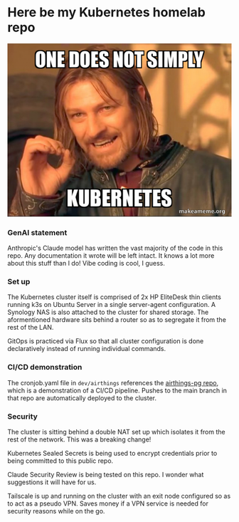 # Here be my Kubernetes homelab repo
![K8s Meme](welcome.png)

### GenAI statement
Anthropic's Claude model has written the vast majority of the code in this repo. Any documentation it wrote will be left intact. It knows a lot more about this stuff than I do! Vibe coding is cool, I guess.

### Set up
The Kubernetes cluster itself is comprised of 2x HP EliteDesk thin clients running k3s on Ubuntu Server in a single server-agent configuration. A Synology NAS is also attached to the cluster for shared storage. The aformentioned hardware sits behind a router so as to segregate it from the rest of the LAN.  

GitOps is practiced via Flux so that all cluster configuration is done declaratively instead of running individual commands.

### CI/CD demonstration
The cronjob.yaml file in `dev/airthings` references the [airthings-pg repo](https://github.com/rhprasad0/airthings-pg), which is a demonstration of a CI/CD pipeline. Pushes to the main branch in that repo are automatically deployed to the cluster.

### Security
The cluster is sitting behind a double NAT set up which isolates it from the rest of the network. This was a breaking change!

Kubernetes Sealed Secrets is being used to encrypt credentials prior to being committed to this public repo. 

Claude Security Review is being tested on this repo. I wonder what suggestions it will have for us.

Tailscale is up and running on the cluster with an exit node configured so as to act as a pseudo VPN. Saves money if a VPN service is needed for security reasons while on the go.  